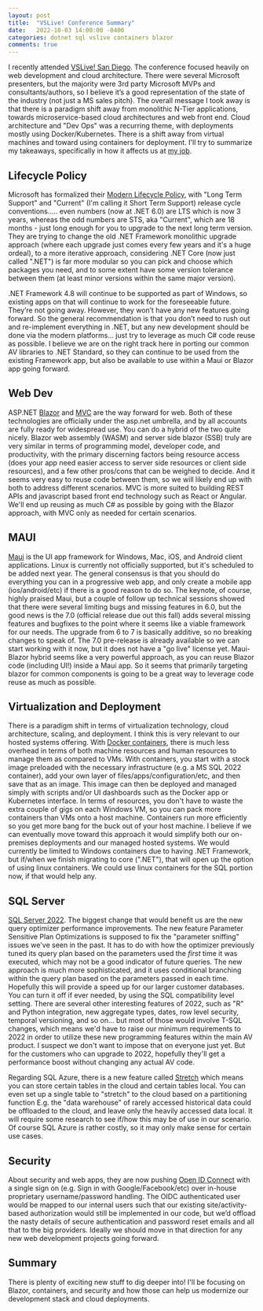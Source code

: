 ```yaml
---
layout: post
title:  "VSLive! Conference Summary"
date:   2022-10-03 14:00:00 -0400
categories: dotnet sql vslive containers blazor
comments: true
---
```


I recently attended [VSLive! San Diego](https://vslive.com/Events/San-Diego-2022/Home.aspx).  The conference focused heavily on web development and cloud architecture.  There were several Microsoft presenters, but the majority were 3rd party Microsoft MVPs and consultants/authors, so I believe it’s a good representation of the state of the industry (not just a MS sales pitch).  The overall message I took away is that there is a paradigm shift away from monolithic N-Tier applications, towards microservice-based cloud architectures and web front end.  Cloud architecture and "Dev Ops" was a recurring theme, with deployments mostly using Docker/Kubernetes.  There is a shift away from virtual machines and toward using containers for deployment.  I'll try to summarize my takeaways, specifically in how it affects us at [my job](https://agilaire.com/).

## Lifecycle Policy
Microsoft has formalized their [Modern Lifecycle Policy](https://learn.microsoft.com/en-US/lifecycle/policies/modern), with "Long Term Support" and "Current" (I'm calling it Short Term Support) release cycle conventions..... even numbers (now at .NET 6.0) are LTS which is now 3 years, whereas the odd numbers are STS, aka "Current", which are 18 months - just long enough for you to upgrade to the next long term version.  They are trying to change the old .NET Framework monolithic upgrade approach (where each upgrade just comes every few years and it's a huge ordeal), to a more iterative approach, considering .NET Core (now just called ".NET") is far more modular so you can pick and choose which packages you need, and to some extent have some version tolerance between them (at least minor versions within the same major version).

.NET Framework 4.8 will continue to be supported as part of Windows, so existing apps on that will continue to work for the foreseeable future.  They’re not going away.  However, they won’t have any new features going forward.  So the general recommendation is that you don’t need to rush out and re-implement everything in .NET, but any new development should be done via the modern platforms… just try to leverage as much C# code reuse as possible.  I believe we are on the right track here in porting our common AV libraries to .NET Standard, so they can continue to be used from the existing Framework app, but also be available to use within a Maui or Blazor app going forward.  

## Web Dev
ASP.NET [Blazor](https://dotnet.microsoft.com/en-us/apps/aspnet/web-apps/blazor) and [MVC](https://dotnet.microsoft.com/en-us/apps/aspnet/mvc) are the way forward for web.  Both of these technologies are officially under the asp.net umbrella, and by all accounts are fully ready for widespread use.  You can do a hybrid of the two quite nicely.  Blazor web assembly (WASM) and server side blazor (SSB) truly are very similar in terms of programming model, developer code, and productivity, with the primary discerning factors being resource access (does your app need easier access to server side resources or client side resources), and a few other pros/cons that can be weighed to decide.  And it seems very easy to reuse code between them, so we will likely end up with both to address different scenarios.  MVC is more suited to building REST APIs and javascript based front end technology such as React or Angular.  We'll end up reusing as much C# as possible by going with the Blazor approach, with MVC only as needed for certain scenarios.

## MAUI
[Maui](https://dotnet.microsoft.com/en-us/apps/maui) is the UI app framework for Windows, Mac, iOS, and Android client applications.  Linux is currently not officially supported, but it's scheduled to be added next year.  The general consensus is that you should do everything you can in a progressive web app, and only create a mobile app (ios/android/etc) if there is a good reason to do so.   The keynote, of course, highly praised Maui, but a couple of follow up technical sessions showed that there were several limiting bugs and missing features in 6.0, but the good news is the 7.0 (official release due out this fall) adds several missing features and bugfixes to the point where it seems like a viable framework for our needs.  The upgrade from 6 to 7 is basically additive, so no breaking changes to speak of.  The 7.0 pre-release is already available so we can start working with it now, but it does not have a "go live" license yet.  Maui-Blazor hybrid seems like a very powerful approach, as you can reuse Blazor code (including UI!) inside a Maui app.  So it seems that primarily targeting blazor for common components is going to be a great way to leverage code reuse as much as possible.

## Virtualization and Deployment
There is a paradigm shift in terms of virtualization technology, cloud architecture, scaling, and deployment.  I think this is very relevant to our hosted systems offering.  With [Docker containers](https://www.docker.com/resources/what-container/), there is much less overhead in terms of both machine resources and human resources to manage them as compared to VMs.  With containers, you start with a stock image preloaded with the necessary infrastructure (e.g. a MS SQL 2022 container), add your own layer of files/apps/configuration/etc, and then save that as an image.  This image can then be deployed and managed simply with scripts and/or UI dashboards such as the Docker app or Kubernetes interface.  In terms of resources, you don't have to waste the extra couple of gigs on each Windows VM, so you can pack more containers than VMs onto a host machine.  Containers run more efficiently so you get more bang for the buck out of your host machine.  I believe if we can eventually move toward this approach it would simplify both our on-premises deployments and our managed hosted systems.  We would currently be limited to Windows containers due to having .NET Framework, but if/when we finish migrating to core (".NET"), that will open up the option of using linux containers.  We could use linux containers for the SQL portion now, if that would help any.

## SQL Server
[SQL Server 2022](https://www.microsoft.com/en-us/sql-server/sql-server-2022).  The biggest change that would benefit us are the new query optimizer performance improvements.  The new feature Parameter Sensitive Plan Optimizations is supposed to fix the "parameter sniffing" issues we've seen in the past.  It has to do with how the optimizer previously tuned its query plan based on the parameters used the *first* time it was executed, which may not be a good indicator of future queries.  The new approach is much more sophisticated, and it uses conditional branching within the query plan based on the parameters passed in each time.  Hopefully this will provide a speed up for our larger customer databases.  You can turn it off if ever needed, by using the SQL compatibility level setting.  There are several other interesting features of 2022, such as "R" and Python integration, new aggregate types, dates, row level security, temporal versioning, and so on... but most of those would involve T-SQL changes, which means we'd have to raise our minimum requirements to 2022 in order to utilize these new programming features within the main AV product.  I suspect we don't want to impose that on everyone just yet.  But for the customers who can upgrade to 2022, hopefully they'll get a performance boost without changing any actual AV code.

Regarding SQL Azure, there is a new feature called [Stretch](https://azure.microsoft.com/en-us/products/sql-server-stretch-database/#features) which means you can store certain tables in the cloud and certain tables local.  You can even set up a single table to "stretch" to the cloud based on a partitioning function  E.g. the "data warehouse" of rarely accessed historical data could be offloaded to the cloud, and leave only the heavily accessed data local.  It will require some research to see if/how this may be of use in our scenario.  Of course SQL Azure is rather costly, so it may only make sense for certain use cases. 

## Security
About security and web apps, they are now pushing [Open ID Connect](https://learn.microsoft.com/en-us/aspnet/core/security/authentication/?view=aspnetcore-6.0) with a single sign on (e.g. Sign in with Google/Facebook/etc) over in-house proprietary username/password handling.  The OIDC authenticated user would be mapped to our internal users such that our existing site/activity-based authorization would still be implemented in our code, but we’d offload the nasty details of secure authentication and password reset emails and all that to the big providers.  Ideally we should move in that direction for any new web development projects going forward.  

## Summary
There is plenty of exciting new stuff to dig deeper into!  I'll be focusing on Blazor, containers, and security and how those can help us modernize our development stack and cloud deployments.

